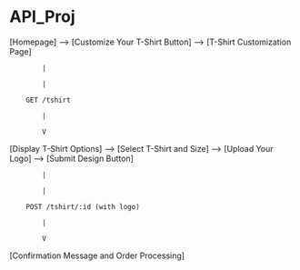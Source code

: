 # API_Proj

[Homepage] --> [Customize Your T-Shirt Button] --> [T-Shirt Customization Page]

            |
            
            | 
            
        GET /tshirt
        
            |
            
            V
            
   [Display T-Shirt Options] --> [Select T-Shirt and Size] --> [Upload Your Logo] --> [Submit Design Button]
   
            |
            
            | 
            
        POST /tshirt/:id (with logo)
        
            |
            
            V
            
   [Confirmation Message and Order Processing]
   
